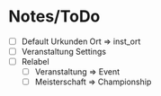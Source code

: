 # Notes/ToDo

- [ ] Default Urkunden Ort => inst_ort
- [ ] Veranstaltung Settings
- [ ] Relabel
  - [ ] Veranstaltung => Event
  - [ ] Meisterschaft => Championship